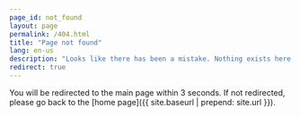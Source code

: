 ```yaml
---
page_id: not_found
layout: page
permalink: /404.html
title: "Page not found"
lang: en-us
description: "Looks like there has been a mistake. Nothing exists here."
redirect: true
---
```


You will be redirected to the main page within 3 seconds. If not redirected, please go back to the [home page]({{ site.baseurl | prepend: site.url }}).
